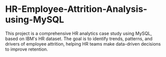 # HR-Employee-Attrition-Analysis-using-MySQL
This project is a comprehensive HR analytics case study using MySQL, based on IBM's HR dataset. The goal is to identify trends, patterns, and drivers of employee attrition, helping HR teams make data-driven decisions to improve retention.
